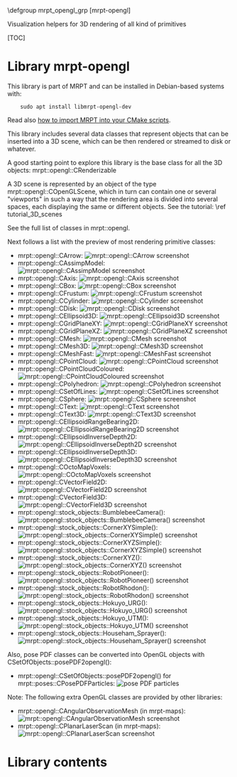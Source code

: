\defgroup mrpt_opengl_grp [mrpt-opengl]

Visualization helpers for 3D rendering of all kind of primitives

[TOC]

# Library mrpt-opengl

This library is part of MRPT and can be installed in Debian-based systems with:

		sudo apt install libmrpt-opengl-dev

Read also [how to import MRPT into your CMake scripts](mrpt_from_cmake.html).

This library includes several data classes that represent objects that can be
inserted into a 3D scene, which can be then rendered or streamed to disk or whatever.

A good starting point to explore this library is the base class for all the
3D objects: mrpt::opengl::CRenderizable

A 3D scene is represented by an object of the type mrpt::opengl::COpenGLScene,
which in turn can contain one or several "viewports" in such a way that the
rendering area is divided into several spaces, each displaying the same or different
objects. See the tutorial: \ref tutorial_3D_scenes

See the full list of classes in mrpt::opengl.

Next follows a list with the preview of most rendering primitive classes:

- mrpt::opengl::CArrow: ![mrpt::opengl::CArrow screenshot](_static/preview_CArrow.png)
- mrpt::opengl::CAssimpModel: ![mrpt::opengl::CAssimpModel screenshot](_static/preview_CAssimpModel.png)
- mrpt::opengl::CAxis: ![mrpt::opengl::CAxis screenshot](_static/preview_CAxis.png)
- mrpt::opengl::CBox: ![mrpt::opengl::CBox screenshot](_static/preview_CBox.png)
- mrpt::opengl::CFrustum: ![mrpt::opengl::CFrustum screenshot](_static/preview_CFrustum.png)
- mrpt::opengl::CCylinder: ![mrpt::opengl::CCylinder screenshot](_static/preview_CCylinder.png)
- mrpt::opengl::CDisk: ![mrpt::opengl::CDisk screenshot](_static/preview_CDisk.png)
- mrpt::opengl::CEllipsoid3D: ![mrpt::opengl::CEllipsoid3D screenshot](_static/preview_CEllipsoid.png)
- mrpt::opengl::CGridPlaneXY: ![mrpt::opengl::CGridPlaneXY screenshot](_static/preview_CGridPlaneXY.png)
- mrpt::opengl::CGridPlaneXZ: ![mrpt::opengl::CGridPlaneXZ screenshot](_static/preview_CGridPlaneXZ.png)
- mrpt::opengl::CMesh: ![mrpt::opengl::CMesh screenshot](_static/preview_CMesh.png)
- mrpt::opengl::CMesh3D: ![mrpt::opengl::CMesh3D screenshot](_static/preview_CMesh3D.png)
- mrpt::opengl::CMeshFast: ![mrpt::opengl::CMeshFast screenshot](_static/preview_CMeshFast.png)
- mrpt::opengl::CPointCloud: ![mrpt::opengl::CPointCloud screenshot](_static/preview_CPointCloud.png)
- mrpt::opengl::CPointCloudColoured: ![mrpt::opengl::CPointCloudColoured screenshot](_static/preview_CPointCloudColoured.png)
- mrpt::opengl::CPolyhedron: ![mrpt::opengl::CPolyhedron screenshot](_static/preview_CPolyhedron.png)
- mrpt::opengl::CSetOfLines: ![mrpt::opengl::CSetOfLines screenshot](_static/preview_CSetOfLines.png)
- mrpt::opengl::CSphere: ![mrpt::opengl::CSphere screenshot](_static/preview_CSphere.png)
- mrpt::opengl::CText: ![mrpt::opengl::CText screenshot](_static/preview_CText.png)
- mrpt::opengl::CText3D: ![mrpt::opengl::CText3D screenshot](_static/CText3D.png)
- mrpt::opengl::CEllipsoidRangeBearing2D: ![mrpt::opengl::CEllipsoidRangeBearing2D screenshot](_static/preview_CEllipsoidRangeBearing2D.png)
- mrpt::opengl::CEllipsoidInverseDepth2D: ![mrpt::opengl::CEllipsoidInverseDepth2D screenshot](_static/preview_CEllipsoidInverseDepth2D.png)
- mrpt::opengl::CEllipsoidInverseDepth3D: ![mrpt::opengl::CEllipsoidInverseDepth3D screenshot](_static/preview_CEllipsoidInverseDepth3D.png)
- mrpt::opengl::COctoMapVoxels: ![mrpt::opengl::COctoMapVoxels screenshot](_static/preview_COctoMapVoxels.png)
- mrpt::opengl::CVectorField2D: ![mrpt::opengl::CVectorField2D screenshot](_static/preview_CVectorField2D.png)
- mrpt::opengl::CVectorField3D: ![mrpt::opengl::CVectorField3D screenshot](_static/preview_CVectorField3D.png)
- mrpt::opengl::stock_objects::BumblebeeCamera(): ![mrpt::opengl::stock_objects::BumblebeeCamera() screenshot](_static/preview_stock_objects_BumblebeeCamera.png)
- mrpt::opengl::stock_objects::CornerXYSimple(): ![mrpt::opengl::stock_objects::CornerXYSimple() screenshot](_static/preview_stock_objects_CornerXYSimple.png)
- mrpt::opengl::stock_objects::CornerXYZSimple(): ![mrpt::opengl::stock_objects::CornerXYZSimple() screenshot](_static/preview_stock_objects_CornerXYSimple.png)
- mrpt::opengl::stock_objects::CornerXYZ(): ![mrpt::opengl::stock_objects::CornerXYZ() screenshot](_static/preview_stock_objects_CornerXYZ.png)
- mrpt::opengl::stock_objects::RobotPioneer(): ![mrpt::opengl::stock_objects::RobotPioneer() screenshot](_static/preview_stock_objects_RobotPioneer.png)
- mrpt::opengl::stock_objects::RobotRhodon(): ![mrpt::opengl::stock_objects::RobotRhodon() screenshot](_static/preview_stock_objects_RobotRhodon.png)
- mrpt::opengl::stock_objects::Hokuyo_URG(): ![mrpt::opengl::stock_objects::Hokuyo_URG() screenshot](_static/preview_stock_objects_Hokuyo_URG.png)
- mrpt::opengl::stock_objects::Hokuyo_UTM(): ![mrpt::opengl::stock_objects::Hokuyo_UTM() screenshot](_static/preview_stock_objects_Hokuyo_UTM.png)
- mrpt::opengl::stock_objects::Househam_Sprayer(): ![mrpt::opengl::stock_objects::Househam_Sprayer() screenshot](_static/preview_stock_objects_Househam_Sprayer.png)
 
Also, pose PDF classes can be converted into OpenGL objects with CSetOfObjects::posePDF2opengl():
- mrpt::opengl::CSetOfObjects::posePDF2opengl() for mrpt::poses::CPosePDFParticles: ![pose PDF particles](_static/preview_CPosePDFParticles_as_opengl.png)

Note: The following extra OpenGL classes are provided by other libraries:
- mrpt::opengl::CAngularObservationMesh (in mrpt-maps): ![mrpt::opengl::CAngularObservationMesh screenshot](_static/preview_CAngularObservationMesh.png)
- mrpt::opengl::CPlanarLaserScan (in mrpt-maps):  ![mrpt::opengl::CPlanarLaserScan screenshot](_static/preview_CPlanarLaserScan.png)

# Library contents
